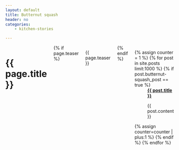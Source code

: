 ```yaml
---
layout: default
title: Butternut squash
header: no
categories:
    - kitchen-stories

---
```


<div id="blog-index" class="row">
	<div class="small-12 columns t30">
		<h1>{{ page.title }}</h1>
		{% if page.teaser %}
			<p class="teaser">{{ page.teaser }}</p>
		{% endif %}
		<dl class="accordion" data-accordion>
			{% assign counter = 1 %}
			{% for post in site.posts limit:1000 %}
				{% if post.butternut-squash_post == true %}
					<dd class="accordion-navigation">
						<a href="#panel{{ counter }}"><span class="iconfont"></span><strong>{{ post.title }}</strong></a>
						<div id="panel{{ counter }}" class="content">
           					<p>{{ post.content }}</p>
						</div>
					</dd>
				{% assign counter=counter | plus:1 %}
				{% endif %}
			{% endfor %}
		</dl>
	</div><!-- /.small-12.columns -->
</div><!-- /.row -->



 